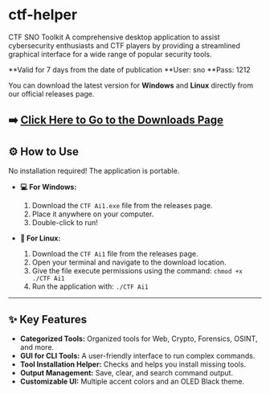 # ctf-helper
CTF SNO Toolkit  A comprehensive desktop application to assist cybersecurity enthusiasts and CTF players by providing a streamlined graphical interface for a wide range of popular security tools.

**Valid for 7 days from the date of publication
**User: sno
**Pass: 1212

You can download the latest version for **Windows** and **Linux** directly from our official releases page.

**➡️ [Click Here to Go to the Downloads Page](https://github.com/snoopzx/ctf-helper/releases/latest)**
---

## ⚙️ How to Use

No installation required! The application is portable.

* **💻 For Windows:**
    1.  Download the `CTF Ai1.exe` file from the releases page.
    2.  Place it anywhere on your computer.
    3.  Double-click to run!

* **🐧 For Linux:**
    1.  Download the `CTF Ai1` file from the releases page.
    2.  Open your terminal and navigate to the download location.
    3.  Give the file execute permissions using the command: `chmod +x ./CTF Ai1`
    4.  Run the application with: `./CTF Ai1`

---

## ✨ Key Features

- **Categorized Tools:** Organized tools for Web, Crypto, Forensics, OSINT, and more.
- **GUI for CLI Tools:** A user-friendly interface to run complex commands.
- **Tool Installation Helper:** Checks and helps you install missing tools.
- **Output Management:** Save, clear, and search command output.
- **Customizable UI:** Multiple accent colors and an OLED Black theme.
